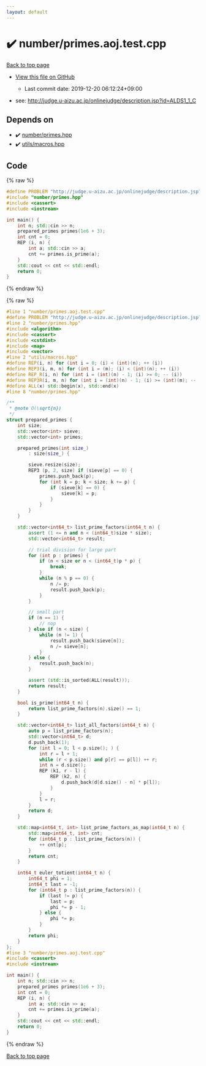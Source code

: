 ```yaml
---
layout: default
---
```


<!-- mathjax config similar to math.stackexchange -->
<script type="text/javascript" async
  src="https://cdnjs.cloudflare.com/ajax/libs/mathjax/2.7.5/MathJax.js?config=TeX-MML-AM_CHTML">
</script>
<script type="text/x-mathjax-config">
  MathJax.Hub.Config({
    TeX: { equationNumbers: { autoNumber: "AMS" }},
    tex2jax: {
      inlineMath: [ ['$','$'] ],
      processEscapes: true
    },
    "HTML-CSS": { matchFontHeight: false },
    displayAlign: "left",
    displayIndent: "2em"
  });
</script>

<script type="text/javascript" src="https://cdnjs.cloudflare.com/ajax/libs/jquery/3.4.1/jquery.min.js"></script>
<script src="https://cdn.jsdelivr.net/npm/jquery-balloon-js@1.1.2/jquery.balloon.min.js" integrity="sha256-ZEYs9VrgAeNuPvs15E39OsyOJaIkXEEt10fzxJ20+2I=" crossorigin="anonymous"></script>
<script type="text/javascript" src="../../assets/js/copy-button.js"></script>
<link rel="stylesheet" href="../../assets/css/copy-button.css" />


# :heavy_check_mark: number/primes.aoj.test.cpp

<a href="../../index.html">Back to top page</a>

* <a href="{{ site.github.repository_url }}/blob/master/number/primes.aoj.test.cpp">View this file on GitHub</a>
    - Last commit date: 2019-12-20 06:12:24+09:00


* see: <a href="http://judge.u-aizu.ac.jp/onlinejudge/description.jsp?id=ALDS1_1_C">http://judge.u-aizu.ac.jp/onlinejudge/description.jsp?id=ALDS1_1_C</a>


## Depends on

* :heavy_check_mark: <a href="../../library/number/primes.hpp.html">number/primes.hpp</a>
* :heavy_check_mark: <a href="../../library/utils/macros.hpp.html">utils/macros.hpp</a>


## Code

<a id="unbundled"></a>
{% raw %}
```cpp
#define PROBLEM "http://judge.u-aizu.ac.jp/onlinejudge/description.jsp?id=ALDS1_1_C"
#include "number/primes.hpp"
#include <cassert>
#include <iostream>

int main() {
    int n; std::cin >> n;
    prepared_primes primes(1e6 + 3);
    int cnt = 0;
    REP (i, n) {
        int a; std::cin >> a;
        cnt += primes.is_prime(a);
    }
    std::cout << cnt << std::endl;
    return 0;
}

```
{% endraw %}

<a id="bundled"></a>
{% raw %}
```cpp
#line 1 "number/primes.aoj.test.cpp"
#define PROBLEM "http://judge.u-aizu.ac.jp/onlinejudge/description.jsp?id=ALDS1_1_C"
#line 2 "number/primes.hpp"
#include <algorithm>
#include <cassert>
#include <cstdint>
#include <map>
#include <vector>
#line 2 "utils/macros.hpp"
#define REP(i, n) for (int i = 0; (i) < (int)(n); ++ (i))
#define REP3(i, m, n) for (int i = (m); (i) < (int)(n); ++ (i))
#define REP_R(i, n) for (int i = (int)(n) - 1; (i) >= 0; -- (i))
#define REP3R(i, m, n) for (int i = (int)(n) - 1; (i) >= (int)(m); -- (i))
#define ALL(x) std::begin(x), std::end(x)
#line 8 "number/primes.hpp"

/**
 * @note O(\sqrt{n})
 */
struct prepared_primes {
    int size;
    std::vector<int> sieve;
    std::vector<int> primes;

    prepared_primes(int size_)
        : size(size_) {

        sieve.resize(size);
        REP3 (p, 2, size) if (sieve[p] == 0) {
            primes.push_back(p);
            for (int k = p; k < size; k += p) {
                if (sieve[k] == 0) {
                    sieve[k] = p;
                }
            }
        }
    }

    std::vector<int64_t> list_prime_factors(int64_t n) {
        assert (1 <= n and n < (int64_t)size * size);
        std::vector<int64_t> result;

        // trial division for large part
        for (int p : primes) {
            if (n < size or n < (int64_t)p * p) {
                break;
            }
            while (n % p == 0) {
                n /= p;
                result.push_back(p);
            }
        }

        // small part
        if (n == 1) {
            // nop
        } else if (n < size) {
            while (n != 1) {
                result.push_back(sieve[n]);
                n /= sieve[n];
            }
        } else {
            result.push_back(n);
        }

        assert (std::is_sorted(ALL(result)));
        return result;
    }

    bool is_prime(int64_t n) {
        return list_prime_factors(n).size() == 1;
    }

    std::vector<int64_t> list_all_factors(int64_t n) {
        auto p = list_prime_factors(n);
        std::vector<int64_t> d;
        d.push_back(1);
        for (int l = 0; l < p.size(); ) {
            int r = l + 1;
            while (r < p.size() and p[r] == p[l]) ++ r;
            int n = d.size();
            REP (k1, r - l) {
                REP (k2, n) {
                    d.push_back(d[d.size() - n] * p[l]);
                }
            }
            l = r;
        }
        return d;
    }

    std::map<int64_t, int> list_prime_factors_as_map(int64_t n) {
        std::map<int64_t, int> cnt;
        for (int64_t p : list_prime_factors(n)) {
            ++ cnt[p];
        }
        return cnt;
    }

    int64_t euler_totient(int64_t n) {
        int64_t phi = 1;
        int64_t last = -1;
        for (int64_t p : list_prime_factors(n)) {
            if (last != p) {
                last = p;
                phi *= p - 1;
            } else {
                phi *= p;
            }
        }
        return phi;
    }
};
#line 3 "number/primes.aoj.test.cpp"
#include <cassert>
#include <iostream>

int main() {
    int n; std::cin >> n;
    prepared_primes primes(1e6 + 3);
    int cnt = 0;
    REP (i, n) {
        int a; std::cin >> a;
        cnt += primes.is_prime(a);
    }
    std::cout << cnt << std::endl;
    return 0;
}

```
{% endraw %}

<a href="../../index.html">Back to top page</a>

